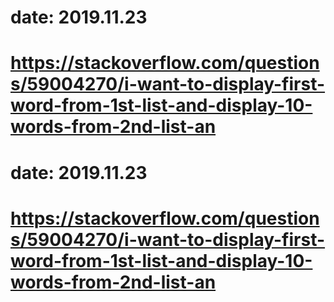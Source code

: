 # date: 2019.11.23
# https://stackoverflow.com/questions/59004270/i-want-to-display-first-word-from-1st-list-and-display-10-words-from-2nd-list-an
# date: 2019.11.23
# https://stackoverflow.com/questions/59004270/i-want-to-display-first-word-from-1st-list-and-display-10-words-from-2nd-list-an

